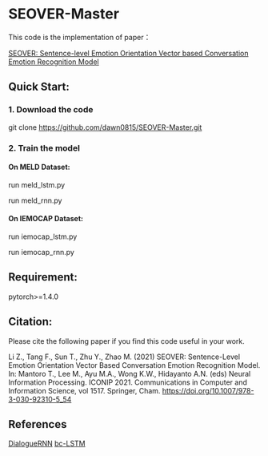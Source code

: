 # SEOVER-Master
This code is the implementation of paper：

[SEOVER: Sentence-level Emotion Orientation Vector based Conversation Emotion Recognition Model](https://link.springer.com/chapter/10.1007/978-3-030-92310-5_54)

## Quick Start:

### 1. Download the code

git clone https://github.com/dawn0815/SEOVER-Master.git

### 2. Train the model

#### On MELD Dataset:

run meld_lstm.py

run meld_rnn.py

####  On IEMOCAP Dataset:

run iemocap_lstm.py

run iemocap_rnn.py

## Requirement:

pytorch>=1.4.0

## Citation:

Please cite the following paper if you find this code useful in your work.

Li Z., Tang F., Sun T., Zhu Y., Zhao M. (2021) SEOVER: Sentence-Level Emotion Orientation Vector Based Conversation Emotion Recognition Model. In: Mantoro T., Lee M., Ayu M.A., Wong K.W., Hidayanto A.N. (eds) Neural Information Processing. ICONIP 2021. Communications in Computer and Information Science, vol 1517. Springer, Cham. https://doi.org/10.1007/978-3-030-92310-5_54

## References

[DialogueRNN](https://github.com/declare-lab/conv-emotion/tree/master/DialogueRNN)
[bc-LSTM]()
